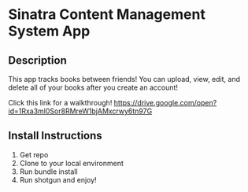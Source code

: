# Sinatra Content Management System App

## Description

This app tracks books between friends! You can upload, view, edit, and delete all of your books after you create an account!

Click this link for a walkthrough! https://drive.google.com/open?id=1Rxa3ml0Sor8RMreW1bjAMxcrwy6tn97G

## Install Instructions

1. Get repo
2. Clone to your local environment
3. Run bundle install
4. Run shotgun and enjoy!
